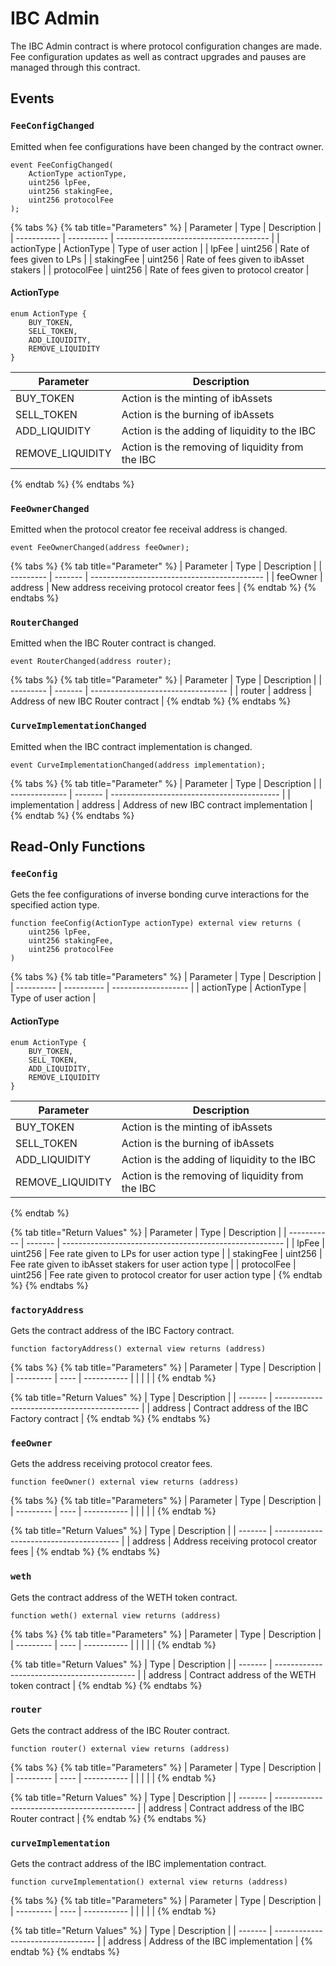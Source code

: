 # IBC Admin

The IBC Admin contract is where protocol configuration changes are made. Fee configuration updates as well as contract upgrades and pauses are managed through this contract.&#x20;



## Events

### `FeeConfigChanged`

Emitted when fee configurations have been changed by the contract owner.&#x20;

```solidity
event FeeConfigChanged(
    ActionType actionType, 
    uint256 lpFee, 
    uint256 stakingFee, 
    uint256 protocolFee
); 
```

{% tabs %}
{% tab title="Parameters" %}
| Parameter   | Type       | Description                            |
| ----------- | ---------- | -------------------------------------- |
| actionType  | ActionType | Type of user action                    |
| lpFee       | uint256    | Rate of fees given to LPs              |
| stakingFee  | uint256    | Rate of fees given to ibAsset stakers  |
| protocolFee | uint256    | Rate of fees given to protocol creator |

#### ActionType

```solidity
enum ActionType {
    BUY_TOKEN,
    SELL_TOKEN,
    ADD_LIQUIDITY,
    REMOVE_LIQUIDITY
}
```

| Parameter         | Description                                      |
| ----------------- | ------------------------------------------------ |
| BUY\_TOKEN        | Action is the minting of ibAssets                |
| SELL\_TOKEN       | Action is the burning of ibAssets                |
| ADD\_LIQUIDITY    | Action is the adding of liquidity to the IBC     |
| REMOVE\_LIQUIDITY | Action is the removing of liquidity from the IBC |
{% endtab %}
{% endtabs %}



### `FeeOwnerChanged`

Emitted when the protocol creator fee receival address is changed.&#x20;

```solidity
event FeeOwnerChanged(address feeOwner); 
```

{% tabs %}
{% tab title="Parameter" %}
| Parameter | Type    | Description                                 |
| --------- | ------- | ------------------------------------------- |
| feeOwner  | address | New address receiving protocol creator fees |
{% endtab %}
{% endtabs %}





### `RouterChanged`

Emitted when the IBC Router contract is changed.&#x20;

```solidity
event RouterChanged(address router); 
```

{% tabs %}
{% tab title="Parameter" %}
| Parameter | Type    | Description                        |
| --------- | ------- | ---------------------------------- |
| router    | address | Address of new IBC Router contract |
{% endtab %}
{% endtabs %}



### `CurveImplementationChanged`

Emitted when the IBC contract implementation is changed.&#x20;

```solidity
event CurveImplementationChanged(address implementation); 
```

{% tabs %}
{% tab title="Parameter" %}
| Parameter      | Type    | Description                                |
| -------------- | ------- | ------------------------------------------ |
| implementation | address | Address of new IBC contract implementation |
{% endtab %}
{% endtabs %}



## Read-Only Functions

### `feeConfig`

Gets the fee configurations of inverse bonding curve interactions for the specified action type.&#x20;

```solidity
function feeConfig(ActionType actionType) external view returns (
    uint256 lpFee, 
    uint256 stakingFee, 
    uint256 protocolFee
)
```

{% tabs %}
{% tab title="Parameters" %}
| Parameter  | Type       | Description         |
| ---------- | ---------- | ------------------- |
| actionType | ActionType | Type of user action |

#### ActionType

```solidity
enum ActionType {
    BUY_TOKEN,
    SELL_TOKEN,
    ADD_LIQUIDITY,
    REMOVE_LIQUIDITY
}
```

| Parameter         | Description                                      |
| ----------------- | ------------------------------------------------ |
| BUY\_TOKEN        | Action is the minting of ibAssets                |
| SELL\_TOKEN       | Action is the burning of ibAssets                |
| ADD\_LIQUIDITY    | Action is the adding of liquidity to the IBC     |
| REMOVE\_LIQUIDITY | Action is the removing of liquidity from the IBC |
{% endtab %}

{% tab title="Return Values" %}
| Parameter   | Type    | Description                                             |
| ----------- | ------- | ------------------------------------------------------- |
| lpFee       | uint256 | Fee rate given to LPs for user action type              |
| stakingFee  | uint256 | Fee rate given to ibAsset stakers for user action type  |
| protocolFee | uint256 | Fee rate given to protocol creator for user action type |
{% endtab %}
{% endtabs %}



### `factoryAddress`

Gets the contract address of the IBC Factory contract.&#x20;

```solidity
function factoryAddress() external view returns (address)
```

{% tabs %}
{% tab title="Parameters" %}
| Parameter | Type | Description |
| --------- | ---- | ----------- |
|           |      |             |
{% endtab %}

{% tab title="Return Values" %}
| Type    | Description                                  |
| ------- | -------------------------------------------- |
| address | Contract address of the IBC Factory contract |
{% endtab %}
{% endtabs %}



### `feeOwner`

Gets the address receiving protocol creator fees.&#x20;

```solidity
function feeOwner() external view returns (address)
```

{% tabs %}
{% tab title="Parameters" %}
| Parameter | Type | Description |
| --------- | ---- | ----------- |
|           |      |             |
{% endtab %}

{% tab title="Return Values" %}
| Type    | Description                             |
| ------- | --------------------------------------- |
| address | Address receiving protocol creator fees |
{% endtab %}
{% endtabs %}



### `weth`

Gets the contract address of the WETH token contract.&#x20;

```solidity
function weth() external view returns (address)
```

{% tabs %}
{% tab title="Parameters" %}
| Parameter | Type | Description |
| --------- | ---- | ----------- |
|           |      |             |
{% endtab %}

{% tab title="Return Values" %}
| Type    | Description                                 |
| ------- | ------------------------------------------- |
| address | Contract address of the WETH token contract |
{% endtab %}
{% endtabs %}



### `router`

Gets the contract address of the IBC Router contract.&#x20;

```solidity
function router() external view returns (address)
```

{% tabs %}
{% tab title="Parameters" %}
| Parameter | Type | Description |
| --------- | ---- | ----------- |
|           |      |             |
{% endtab %}

{% tab title="Return Values" %}
| Type    | Description                                 |
| ------- | ------------------------------------------- |
| address | Contract address of the IBC Router contract |
{% endtab %}
{% endtabs %}



### `curveImplementation`

Gets the contract address of the IBC implementation contract.&#x20;

```solidity
function curveImplementation() external view returns (address)
```

{% tabs %}
{% tab title="Parameters" %}
| Parameter | Type | Description |
| --------- | ---- | ----------- |
|           |      |             |
{% endtab %}

{% tab title="Return Values" %}
| Type    | Description                       |
| ------- | --------------------------------- |
| address | Address of the IBC implementation |
{% endtab %}
{% endtabs %}
